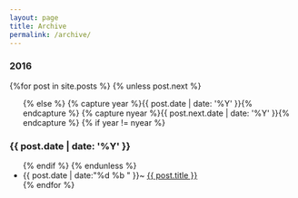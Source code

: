 ```yaml
---
layout: page
title: Archive
permalink: /archive/
---
```


<section id="archive">
  <h3>2016</h3>
  {%for post in site.posts %}
    {% unless post.next %}
      <ul class="this">
    {% else %}
      {% capture year %}{{ post.date | date: '%Y' }}{% endcapture %}
      {% capture nyear %}{{ post.next.date | date: '%Y' }}{% endcapture %}
      {% if year != nyear %}
        </ul>
        <h3>{{ post.date | date: '%Y' }}</h3>
        <ul class="past">
      {% endif %}
    {% endunless %}
      <li><time>{{ post.date | date:"%d %b " }}~ </time><a href="{{ post.url }}">{{ post.title }}</a></li>
  {% endfor %}
  </ul>
</section>